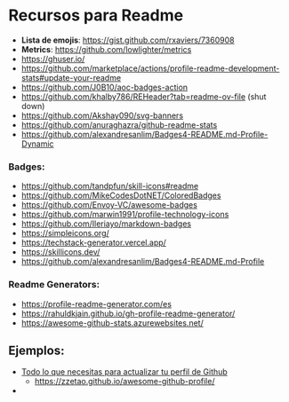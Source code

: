 # Recursos para Readme

- **Lista de emojis**: https://gist.github.com/rxaviers/7360908
- **Metrics**: https://github.com/lowlighter/metrics
- https://ghuser.io/
- https://github.com/marketplace/actions/profile-readme-development-stats#update-your-readme
- https://github.com/J0B10/aoc-badges-action
- https://github.com/khalby786/REHeader?tab=readme-ov-file (shut down)
- https://github.com/Akshay090/svg-banners
- https://github.com/anuraghazra/github-readme-stats
- https://github.com/alexandresanlim/Badges4-README.md-Profile-Dynamic

### Badges:
- https://github.com/tandpfun/skill-icons#readme
- https://github.com/MikeCodesDotNET/ColoredBadges
- https://github.com/Envoy-VC/awesome-badges
- https://github.com/marwin1991/profile-technology-icons
- https://github.com/Ileriayo/markdown-badges
- https://simpleicons.org/
- https://techstack-generator.vercel.app/
- https://skillicons.dev/
- https://github.com/alexandresanlim/Badges4-README.md-Profile

### Readme Generators:
- https://profile-readme-generator.com/es
- https://rahuldkjain.github.io/gh-profile-readme-generator/
- https://awesome-github-stats.azurewebsites.net/

## Ejemplos:
- [Todo lo que necesitas para actualizar tu perfil de Github](https://github.com/CondorCoders/github-readme-profile?tab=readme-ov-file)
    - https://zzetao.github.io/awesome-github-profile/ 
- 